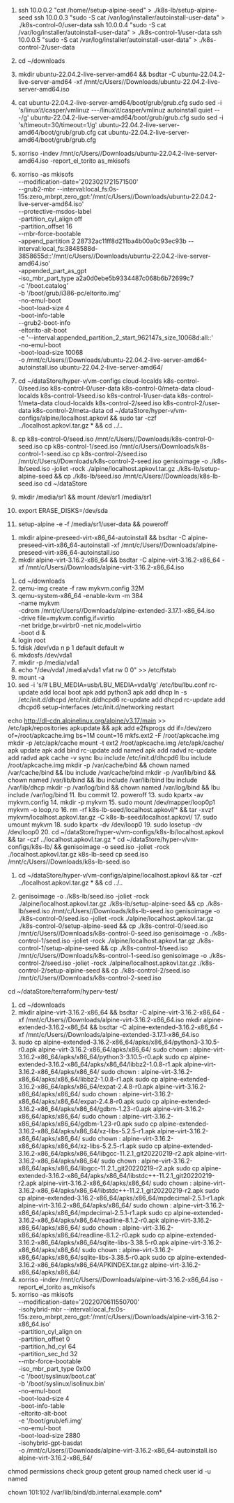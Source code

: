 1. ssh 10.0.0.2 "cat /home/<user>/setup-alpine-seed" > ./k8s-lb/setup-alpine-seed
ssh 10.0.0.3 "sudo -S cat /var/log/installer/autoinstall-user-data" > ./k8s-control-0/user-data
ssh 10.0.0.4 "sudo -S cat /var/log/installer/autoinstall-user-data" > ./k8s-control-1/user-data
ssh 10.0.0.5 "sudo -S cat /var/log/installer/autoinstall-user-data" > ./k8s-control-2/user-data

1. cd ~/downloads
2. mkdir ubuntu-22.04.2-live-server-amd64 && bsdtar -C ubuntu-22.04.2-live-server-amd64 -xf /mnt/c/Users/<user>/Downloads/ubuntu-22.04.2-live-server-amd64.iso
3. cat ubuntu-22.04.2-live-server-amd64/boot/grub/grub.cfg
sudo sed -i 's/linux\t\/casper\/vmlinuz  ---/linux\t\/casper\/vmlinuz autoinstall quiet  ---/g' ubuntu-22.04.2-live-server-amd64/boot/grub/grub.cfg
sudo sed -i 's/timeout=30/timeout=1/g' ubuntu-22.04.2-live-server-amd64/boot/grub/grub.cfg
cat ubuntu-22.04.2-live-server-amd64/boot/grub/grub.cfg
4. xorriso -indev /mnt/c/Users/<user>/Downloads/ubuntu-22.04.2-live-server-amd64.iso -report_el_torito as_mkisofs
5. xorriso -as mkisofs \
--modification-date='2023021721571500' \
--grub2-mbr --interval:local_fs:0s-15s:zero_mbrpt,zero_gpt:'/mnt/c/Users/<user>/Downloads/ubuntu-22.04.2-live-server-amd64.iso' \
--protective-msdos-label \
-partition_cyl_align off \
-partition_offset 16 \
--mbr-force-bootable \
-append_partition 2 28732ac11ff8d211ba4b00a0c93ec93b --interval:local_fs:3848588d-3858655d::'/mnt/c/Users/<user>/Downloads/ubuntu-22.04.2-live-server-amd64.iso' \
-appended_part_as_gpt \
-iso_mbr_part_type a2a0d0ebe5b9334487c068b6b72699c7 \
-c '/boot.catalog' \
-b '/boot/grub/i386-pc/eltorito.img' \
-no-emul-boot \
-boot-load-size 4 \
-boot-info-table \
--grub2-boot-info \
-eltorito-alt-boot \
-e '--interval:appended_partition_2_start_962147s_size_10068d:all::' \
-no-emul-boot \
-boot-load-size 10068 \
-o /mnt/c/Users/<user>/Downloads/ubuntu-22.04.2-live-server-amd64-autoinstall.iso ubuntu-22.04.2-live-server-amd64/

1. cd ~/dataStore/hyper-v/vm-configs
cloud-localds k8s-control-0/seed.iso k8s-control-0/user-data k8s-control-0/meta-data
cloud-localds k8s-control-1/seed.iso k8s-control-1/user-data k8s-control-1/meta-data
cloud-localds k8s-control-2/seed.iso k8s-control-2/user-data k8s-control-2/meta-data
cd ~/dataStore/hyper-v/vm-configs/alpine/localhost.apkovl && sudo tar -czf ../localhost.apkovl.tar.gz * && cd ../..
2. cp k8s-control-0/seed.iso /mnt/c/Users/<user>/Downloads/k8s-control-0-seed.iso
cp k8s-control-1/seed.iso /mnt/c/Users/<user>/Downloads/k8s-control-1-seed.iso
cp k8s-control-2/seed.iso /mnt/c/Users/<user>/Downloads/k8s-control-2-seed.iso
genisoimage -o ./k8s-lb/seed.iso -joliet -rock ./alpine/localhost.apkovl.tar.gz ./k8s-lb/setup-alpine-seed && cp ./k8s-lb/seed.iso /mnt/c/Users/<user>/Downloads/k8s-lb-seed.iso
cd ~/dataStore

1. mkdir /media/sr1 && mount /dev/sr1 /media/sr1
2. export ERASE_DISKS=/dev/sda
3. setup-alpine -e -f /media/sr1/user-data && poweroff

<!-- 1. scp ./k8s-lb/root-preseed.sh root@10.0.0.2:/root/root-preseed.sh
2. chmod +x ./root-preseed.sh && ./root-preseed.sh
3. scp ./k8s-lb/build-preseed.sh root@10.0.0.2:/home/build/build-preseed.sh
4. chown build:abuild /home/build/build-preseed.sh
5. su - build
6. mkdir tmp/ && export WORKDIR=./tmp
7. chmod +x ./build-preseed.sh && ./build-preseed.sh
8. scp root@10.0.0.2:/home/build/iso/alpine-preseed-virt-x86_64.iso /mnt/c/Users/<user>/Downloads/alpine-preseed-virt-x86_64-autoinstall.iso -->

1. mkdir alpine-preseed-virt-x86_64-autoinstall && bsdtar -C alpine-preseed-virt-x86_64-autoinstall -xf /mnt/c/Users/<user>/Downloads/alpine-preseed-virt-x86_64-autoinstall.iso
2. mkdir alpine-virt-3.16.2-x86_64 && bsdtar -C alpine-virt-3.16.2-x86_64 -xf /mnt/c/Users/<user>/Downloads/alpine-virt-3.16.2-x86_64.iso

<!-- 2. cp /media/sr1/user-data ./root-preseed.sh && chmod +x ./root-preseed.sh
3. ./root-preseed.sh
4. su - build
5. cp /media/sr1/meta-data ./build-preseed.sh && chmod +x ./build-preseed.sh
6. ./build-preseed.sh -->

1. cd ~/downloads
2. qemu-img create -f raw mykvm.config 32M
3. qemu-system-x86_64 -enable-kvm -m 384 \
-name mykvm \
-cdrom /mnt/c/Users/<user>/Downloads/alpine-extended-3.17.1-x86_64.iso \
-drive file=mykvm.config,if=virtio \
-net bridge,br=virbr0 -net nic,model=virtio \
-boot d &
4. login root
5. fdisk /dev/vda
n
p
1
default
default
w
6. mkdosfs /dev/vda1
7. mkdir -p /media/vda1
8. echo "/dev/vda1 /media/vda1 vfat rw 0 0" >> /etc/fstab
9. mount -a
10. sed -i 's/# LBU_MEDIA=usb/LBU_MEDIA=vda1/g' /etc/lbu/lbu.conf
rc-update add local boot
apk add python3
apk add dhcp
ln -s /etc/init.d/dhcpd /etc/init.d/dhcpd6
rc-update add dhcpd
rc-update add dhcpd6
setup-interfaces
/etc/init.d/networking restart
<!-- setup-apkcache -->
echo http://dl-cdn.alpinelinux.org/alpine/v3.17/main >> /etc/apk/repositories
apkupdate && apk add e2fsprogs
dd if=/dev/zero of=/root/apkcache.img bs=1M count=16
mkfs.ext2 -F /root/apkcache.img
mkdir -p /etc/apk/cache
mount -t ext2 /root/apkcache.img /etc/apk/cache/
apk update
apk add bind
rc-update add named
apk add radvd
rc-update add radvd
apk cache -v sync
lbu include /etc/init.d/dhcpd6
lbu include /root/apkcache.img
mkdir -p /var/cache/bind && chown named /var/cache/bind && lbu include /var/cache/bind
mkdir -p /var/lib/bind && chown named /var/lib/bind && lbu include /var/lib/bind
lbu include /var/lib/dhcp
mkdir -p /var/log/bind && chown named /var/log/bind && lbu include /var/log/bind
11. lbu commit
12. poweroff
13. sudo kpartx -av mykvm.config
14. mkdir -p mykvm
15. sudo mount /dev/mapper/loop0p1 mykvm -o loop,ro
16. rm -rf k8s-lb-seed/localhost.apkovl/* && tar -xvzf mykvm/localhost.apkovl.tar.gz -C k8s-lb-seed/localhost.apkovl/
17. sudo umount mykvm
18. sudo kpartx -dv /dev/loop0
19. sudo losetup -dv /dev/loop0
20. cd ~/dataStore/hyper-v/vm-configs/k8s-lb/localhost.apkovl && tar -czf ../localhost.apkovl.tar.gz *
cd ~/dataStore/hyper-v/vm-configs/k8s-lb/ && genisoimage -o seed.iso -joliet -rock ./localhost.apkovl.tar.gz k8s-lb-seed
cp seed.iso /mnt/c/Users/<user>/Downloads/k8s-lb-seed.iso

1. cd ~/dataStore/hyper-v/vm-configs/alpine/localhost.apkovl && tar -czf ../localhost.apkovl.tar.gz * && cd ../..

1. genisoimage -o ./k8s-lb/seed.iso -joliet -rock ./alpine/localhost.apkovl.tar.gz ./k8s-lb/setup-alpine-seed && cp ./k8s-lb/seed.iso /mnt/c/Users/<user>/Downloads/k8s-lb-seed.iso
genisoimage -o ./k8s-control-0/seed.iso -joliet -rock ./alpine/localhost.apkovl.tar.gz ./k8s-control-0/setup-alpine-seed && cp ./k8s-control-0/seed.iso /mnt/c/Users/<user>/Downloads/k8s-control-0-seed.iso
genisoimage -o ./k8s-control-1/seed.iso -joliet -rock ./alpine/localhost.apkovl.tar.gz ./k8s-control-1/setup-alpine-seed && cp ./k8s-control-1/seed.iso /mnt/c/Users/<user>/Downloads/k8s-control-1-seed.iso
genisoimage -o ./k8s-control-2/seed.iso -joliet -rock ./alpine/localhost.apkovl.tar.gz ./k8s-control-2/setup-alpine-seed && cp ./k8s-control-2/seed.iso /mnt/c/Users/<user>/Downloads/k8s-control-2-seed.iso

cd ~/dataStore/terraform/hyperv-test/

1. cd ~/downloads
2. mkdir alpine-virt-3.16.2-x86_64 && bsdtar -C alpine-virt-3.16.2-x86_64 -xf /mnt/c/Users/<user>/Downloads/alpine-virt-3.16.2-x86_64.iso
mkdir alpine-extended-3.16.2-x86_64 && bsdtar -C alpine-extended-3.16.2-x86_64 -xf /mnt/c/Users/<user>/Downloads/alpine-extended-3.17.1-x86_64.iso
3. sudo cp alpine-extended-3.16.2-x86_64/apks/x86_64/python3-3.10.5-r0.apk alpine-virt-3.16.2-x86_64/apks/x86_64/
sudo chown <user>:<user> alpine-virt-3.16.2-x86_64/apks/x86_64/python3-3.10.5-r0.apk
sudo cp alpine-extended-3.16.2-x86_64/apks/x86_64/libbz2-1.0.8-r1.apk alpine-virt-3.16.2-x86_64/apks/x86_64/
sudo chown <user>:<user> alpine-virt-3.16.2-x86_64/apks/x86_64/libbz2-1.0.8-r1.apk
sudo cp alpine-extended-3.16.2-x86_64/apks/x86_64/expat-2.4.8-r0.apk alpine-virt-3.16.2-x86_64/apks/x86_64/
sudo chown <user>:<user> alpine-virt-3.16.2-x86_64/apks/x86_64/expat-2.4.8-r0.apk
sudo cp alpine-extended-3.16.2-x86_64/apks/x86_64/gdbm-1.23-r0.apk alpine-virt-3.16.2-x86_64/apks/x86_64/
sudo chown <user>:<user> alpine-virt-3.16.2-x86_64/apks/x86_64/gdbm-1.23-r0.apk
sudo cp alpine-extended-3.16.2-x86_64/apks/x86_64/xz-libs-5.2.5-r1.apk alpine-virt-3.16.2-x86_64/apks/x86_64/
sudo chown <user>:<user> alpine-virt-3.16.2-x86_64/apks/x86_64/xz-libs-5.2.5-r1.apk
sudo cp alpine-extended-3.16.2-x86_64/apks/x86_64/libgcc-11.2.1_git20220219-r2.apk alpine-virt-3.16.2-x86_64/apks/x86_64/
sudo chown <user>:<user> alpine-virt-3.16.2-x86_64/apks/x86_64/libgcc-11.2.1_git20220219-r2.apk
sudo cp alpine-extended-3.16.2-x86_64/apks/x86_64/libstdc++-11.2.1_git20220219-r2.apk alpine-virt-3.16.2-x86_64/apks/x86_64/
sudo chown <user>:<user> alpine-virt-3.16.2-x86_64/apks/x86_64/libstdc++-11.2.1_git20220219-r2.apk
sudo cp alpine-extended-3.16.2-x86_64/apks/x86_64/mpdecimal-2.5.1-r1.apk alpine-virt-3.16.2-x86_64/apks/x86_64/
sudo chown <user>:<user> alpine-virt-3.16.2-x86_64/apks/x86_64/mpdecimal-2.5.1-r1.apk
sudo cp alpine-extended-3.16.2-x86_64/apks/x86_64/readline-8.1.2-r0.apk alpine-virt-3.16.2-x86_64/apks/x86_64/
sudo chown <user>:<user> alpine-virt-3.16.2-x86_64/apks/x86_64/readline-8.1.2-r0.apk
sudo cp alpine-extended-3.16.2-x86_64/apks/x86_64/sqlite-libs-3.38.5-r0.apk alpine-virt-3.16.2-x86_64/apks/x86_64/
sudo chown <user>:<user> alpine-virt-3.16.2-x86_64/apks/x86_64/sqlite-libs-3.38.5-r0.apk
sudo cp alpine-extended-3.16.2-x86_64/apks/x86_64/APKINDEX.tar.gz alpine-virt-3.16.2-x86_64/apks/x86_64/
4. xorriso -indev /mnt/c/Users/<user>/Downloads/alpine-virt-3.16.2-x86_64.iso -report_el_torito as_mkisofs
5. xorriso -as mkisofs \
--modification-date='2022070611550700' \
-isohybrid-mbr --interval:local_fs:0s-15s:zero_mbrpt,zero_gpt:'/mnt/c/Users/<user>/Downloads/alpine-virt-3.16.2-x86_64.iso' \
-partition_cyl_align on \
-partition_offset 0 \
-partition_hd_cyl 64 \
-partition_sec_hd 32 \
--mbr-force-bootable \
-iso_mbr_part_type 0x00 \
-c '/boot/syslinux/boot.cat' \
-b '/boot/syslinux/isolinux.bin' \
-no-emul-boot \
-boot-load-size 4 \
-boot-info-table \
-eltorito-alt-boot \
-e '/boot/grub/efi.img' \
-no-emul-boot \
-boot-load-size 2880 \
-isohybrid-gpt-basdat \
-o /mnt/c/Users/<user>/Downloads/alpine-virt-3.16.2-x86_64-autoinstall.iso alpine-virt-3.16.2-x86_64/


chmod permissions
check group
    getent group named
check user
    id -u named

chown 101:102 /var/lib/bind/db.internal.example.com*